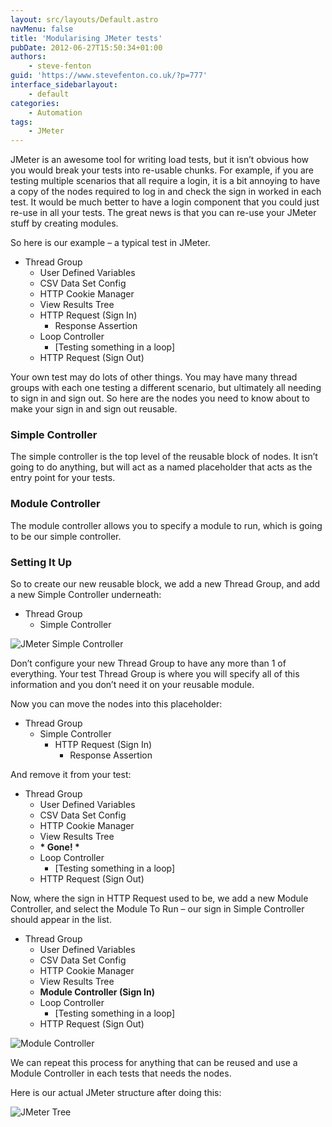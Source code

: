 ```yaml
---
layout: src/layouts/Default.astro
navMenu: false
title: 'Modularising JMeter tests'
pubDate: 2012-06-27T15:50:34+01:00
authors:
    - steve-fenton
guid: 'https://www.stevefenton.co.uk/?p=777'
interface_sidebarlayout:
    - default
categories:
    - Automation
tags:
    - JMeter
---
```


JMeter is an awesome tool for writing load tests, but it isn’t obvious how you would break your tests into re-usable chunks. For example, if you are testing multiple scenarios that all require a login, it is a bit annoying to have a copy of the nodes required to log in and check the sign in worked in each test. It would be much better to have a login component that you could just re-use in all your tests. The great news is that you can re-use your JMeter stuff by creating modules.

So here is our example – a typical test in JMeter.

- Thread Group 
    - User Defined Variables
    - CSV Data Set Config
    - HTTP Cookie Manager
    - View Results Tree
    - HTTP Request (Sign In) 
        - Response Assertion
    - Loop Controller 
        - \[Testing something in a loop\]
    - HTTP Request (Sign Out)

Your own test may do lots of other things. You may have many thread groups with each one testing a different scenario, but ultimately all needing to sign in and sign out. So here are the nodes you need to know about to make your sign in and sign out reusable.

### Simple Controller

The simple controller is the top level of the reusable block of nodes. It isn’t going to do anything, but will act as a named placeholder that acts as the entry point for your tests.

### Module Controller

The module controller allows you to specify a module to run, which is going to be our simple controller.

### Setting It Up

So to create our new reusable block, we add a new Thread Group, and add a new Simple Controller underneath:

- Thread Group 
    - Simple Controller

![JMeter Simple Controller](/img/2015/07/jmeter001.jpg)

Don’t configure your new Thread Group to have any more than 1 of everything. Your test Thread Group is where you will specify all of this information and you don’t need it on your reusable module.

Now you can move the nodes into this placeholder:

- Thread Group 
    - Simple Controller 
        - HTTP Request (Sign In) 
            - Response Assertion

And remove it from your test:

- Thread Group 
    - User Defined Variables
    - CSV Data Set Config
    - HTTP Cookie Manager
    - View Results Tree
    - **\* Gone! \***
    - Loop Controller 
        - \[Testing something in a loop\]
    - HTTP Request (Sign Out)

Now, where the sign in HTTP Request used to be, we add a new Module Controller, and select the Module To Run – our sign in Simple Controller should appear in the list.

- Thread Group 
    - User Defined Variables
    - CSV Data Set Config
    - HTTP Cookie Manager
    - View Results Tree
    - **Module Controller (Sign In)**
    - Loop Controller 
        - \[Testing something in a loop\]
    - HTTP Request (Sign Out)

![Module Controller](/img/2015/07/jmeter002.jpg)

We can repeat this process for anything that can be reused and use a Module Controller in each tests that needs the nodes.

Here is our actual JMeter structure after doing this:

![JMeter Tree](/img/2015/07/jmeter003.jpg)